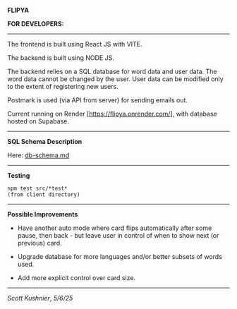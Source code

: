 **FLIPYA**

**FOR DEVELOPERS:**

---

The frontend is built using React JS with VITE.

The backend is built using NODE JS.

The backend relies on a SQL database for word data and user data. The word data cannot be changed by the user. User data can be modified only to the extent of registering new users.

Postmark is used (via API from server) for sending emails out.

Current running on Render [https://flipya.onrender.com/], with database hosted on Supabase.

---

**SQL Schema Description**

Here: [db-schema.md](https://github.com/scottkushnier/flipya/blob/master/docs/db-schema.md "db-schema.md")

---

**Testing**

    npm test src/*test*
    (from client directory)

---

**Possible Improvements**

- Have another auto mode where card flips automatically after some pause, then back - but leave user in control of when to show next (or previous) card.

- Upgrade database for more languages and/or better subsets of words used.

- Add more explicit control over card size.

---

_Scott Kushnier_, _5/6/25_
